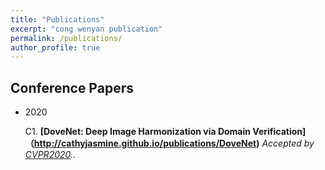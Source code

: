 ```yaml
---
title: "Publications"
excerpt: "cong wenyan publication"
permalink: /publications/
author_profile: true
---
```

## Conference Papers

* 2020

    C1. <b>[DoveNet: Deep Image Harmonization via Domain Verification]（http://cathyjasmine.github.io/publications/DoveNet)</b> 
<i>Accepted by [CVPR2020](http://cvpr2020.thecvf.com/).</i>.


